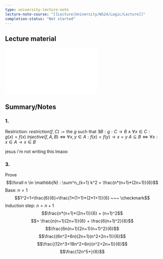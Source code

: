 ```yaml
---
type: university-lecture-note
lecture-note-course: "[[Lecture|University/WS24/Logic/Lecture]]"
completion-status: "Not started"
---
```

## Lecture material
![](_attachments/fob3.pdf)
## Summary/Notes
### 1.
Restriction: 
$restriction(f,C) := \text{the } g \text{ such that } \exists B: g: C \rightarrow B \land \forall x \in C: g(x) = f(x)$
$injective(f, A, B) \Leftrightarrow \forall x, y \in A: f(x) = f(y) \rightarrow x =y$
$A \subseteq B \Leftrightarrow \forall x: x \in A \rightarrow x \in B$

jesus i'm not writing this lmaoo

### 3.
Prove
$$\forall n \in \mathbb{N} : \sum^n_{k=1} k^2 = \frac{n*(n+1)*(2n+1)}{6}$$
Base:
$n = 1$
$$1^2=1=\frac{6}{6}=\frac{1*(1+1)*(2*1+1)}{6} ~~~ \checkmark$$
Induction step:
$n = n + 1$
$$\frac{n*(n+1)*(2n+1)}{6} + (n+1)^2$$
$$= \frac{n(n+1)(2n+1)}{6} + \frac{6(n+1)^2}{6}$$
$$\frac{6n(n+1)(2n+1)(n+1)^2}{6}$$
$$\frac{(6n^2+6n)(2n+1)(n^2+2n+1)}{6}$$
$$\frac{(12n^3+18n^2+6n)(n^2+2n+1)}{6}$$
$$\frac{12n^5+}{6}$$
